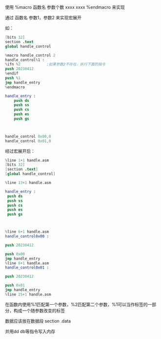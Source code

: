 使用
%macro 函数名 参数个数
xxxx
xxxx
%endmacro
来实现


通过
函数名 参数1，参数2
来实现宏展开


如：
```s
[bits 32]
section .text
global handle_control

%macro handle_control 2
handle_control%1 :
%ifn %2            ;如果参数2不存在，执行下面的指令
push 20230412
%endif
push %1
jmp handle_entry
%endmacro 

handle_entry :
    push ds 
    push ss
    push cs
    push es
    push gs
    


handle_control 0x00,0
handle_control 0x01,0
```

经过宏展开后：
```s
%line 1+1 handle.asm
[bits 32]
[section .text]
[global handle_control]

%line 13+1 handle.asm

handle_entry :
 push ds
 push ss
 push cs
 push es
 push gs



%line 6+1 handle.asm
handle_control0x00 :

push 20230412

push 0x00
jmp handle_entry
%line 6+1 handle.asm
handle_control0x01 :

push 20230412

push 0x01
jmp handle_entry
%line 25+1 handle.asm

```


在函数内使用%1匹配第一个参数，%2匹配第二个参数，%1可以当作标签的一部分，构成一个随参数改变的标签


数据应该放在数据段
section .data

并用dd db等指令写入内存